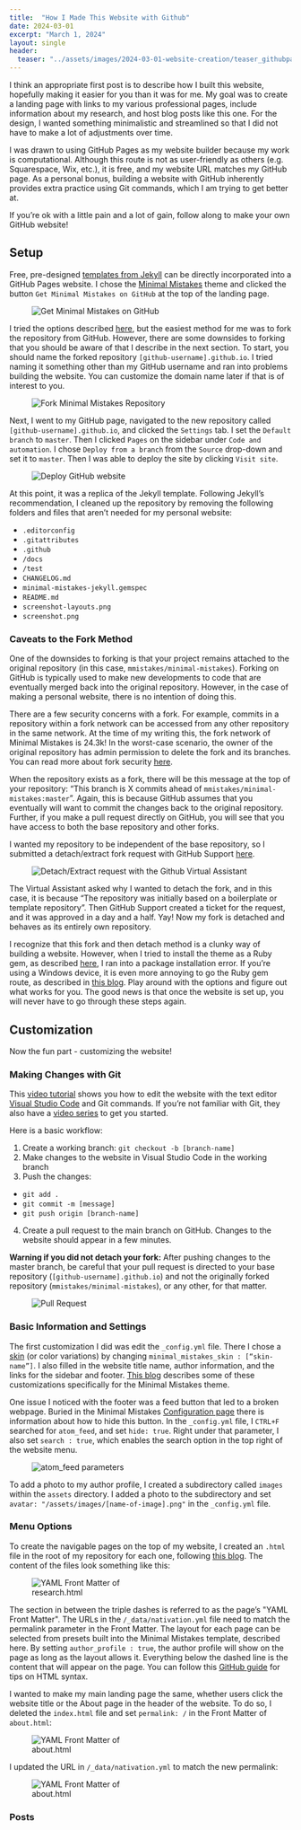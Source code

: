 ```yaml
---
title:  "How I Made This Website with Github"
date: 2024-03-01
excerpt: "March 1, 2024"
layout: single
header:
  teaser: "../assets/images/2024-03-01-website-creation/teaser_githubpages.jpeg"
---
```


I think an appropriate first post is to describe how I built this website, hopefully making it easier for you than it was for me. My goal was to create a landing page with links to my various professional pages, include information about my research, and host blog posts like this one. For the design, I wanted something minimalistic and streamlined so that I did not have to make a lot of adjustments over time.

I was drawn to using GitHub Pages as my website builder because my work is computational. Although this route is not as user-friendly as others (e.g. Squarespace, Wix, etc.), it is free, and my website URL matches my GitHub page. As a personal bonus, building a website with GitHub inherently provides extra practice using Git commands, which I am trying to get better at.

If you’re ok with a little pain and a lot of gain, follow along to make your own GitHub website! 


## Setup

Free, pre-designed [templates from Jekyll](https://jekyllthemes.io/free) can be directly incorporated into a GitHub Pages website. I chose the [Minimal Mistakes](https://jekyllthemes.io/theme/minimal-mistakes) theme and clicked the button `Get Minimal Mistakes on GitHub` at the top of the landing page.

<figure>
  <img src="../assets/images/2024-03-01-website-creation/pic1.png" alt="Get Minimal Mistakes on GitHub">
</figure>

I tried the options described [here](https://mmistakes.github.io/minimal-mistakes/docs/quick-start-guide/), but the easiest method for me was to fork the repository from GitHub. However, there are some downsides to forking that you should be aware of that I describe in the next section. To start, you should name the forked repository `[github-username].github.io`. I tried naming it something other than my GitHub username and ran into problems building the website. You can customize the domain name later if that is of interest to you.

<figure>
  <img src="../assets/images/2024-03-01-website-creation/pic2.png" alt="Fork Minimal Mistakes Repository">
</figure>

Next, I went to my GitHub page, navigated to the new repository called `[github-username].github.io`, and clicked the `Settings` tab. I set the `Default branch` to `master`. Then I clicked `Pages` on the sidebar under `Code and automation`. I chose `Deploy from a branch` from the `Source` drop-down and set it to `master`. Then I was able to deploy the site by clicking `Visit site`. 

<figure>
  <img src="../assets/images/2024-03-01-website-creation/pic3.png" alt="Deploy GitHub website">
</figure>

At this point, it was a replica of the Jekyll template. Following Jekyll’s recommendation, I cleaned up the repository by removing the following folders and files that aren’t needed for my personal website:
- `.editorconfig`
- `.gitattributes`
- `.github`
- `/docs`
- `/test`
- `CHANGELOG.md`
- `minimal-mistakes-jekyll.gemspec`
- `README.md`
- `screenshot-layouts.png`
- `screenshot.png`

### Caveats to the Fork Method

One of the downsides to forking is that your project remains attached to the original repository (in this case, `mmistakes/minimal-mistakes`). Forking on GitHub is typically used to make new developments to code that are eventually merged back into the original repository. However, in the case of making a personal website, there is no intention of doing this.

There are a few security concerns with a fork. For example, commits in a repository within a fork network can be accessed from any other repository in the same network. At the time of my writing this, the fork network of Minimal Mistakes is 24.3k! In the worst-case scenario, the owner of the original repository has admin permission to delete the fork and its branches. You can read more about fork security [here]( https://docs.github.com/en/pull-requests/collaborating-with-pull-requests/working-with-forks/about-permissions-and-visibility-of-forks). 

When the repository exists as a fork, there will be this message at the top of your repository: “This branch is X commits ahead of `mmistakes/minimal-mistakes:master`”. Again, this is because GitHub assumes that you eventually will want to commit the changes back to the original repository. Further, if you make a pull request directly on GitHub, you will see that you have access to both the base repository and other forks.

I wanted my repository to be independent of the base repository, so I submitted a detach/extract fork request with GitHub Support [here](https://support.github.com/request/fork).

<figure>
  <img src="../assets/images/2024-03-01-website-creation/pic4_detach.png" alt="Detach/Extract request with the Github Virtual Assistant">
</figure>
The Virtual Assistant asked why I wanted to detach the fork, and in this case, it is because “The repository was initially based on a boilerplate or template repository”. Then GitHub Support created a ticket for the request, and it was approved in a day and a half. Yay! Now my fork is detached and behaves as its entirely own repository.

I recognize that this fork and then detach method is a clunky way of building a website. However, when I tried to install the theme as a Ruby gem, as described [here]( https://mmistakes.github.io/minimal-mistakes/docs/quick-start-guide/), I ran into a package installation error. If you’re using a Windows device, it is even more annoying to go the Ruby gem route, as described in [this blog](https://renatogolia.com/2020/10/10/creating-this-blog-editor/). Play around with the options and figure out what works for you. The good news is that once the website is set up, you will never have to go through these steps again.

## Customization

Now the fun part - customizing the website! 

### Making Changes with Git
This [video tutorial](https://www.youtube.com/watch?si=4PQOFV7EqcTB9wRE&v=QyFcl_Fba-k&feature=youtu.be) shows you how to edit the website with the text editor [Visual Studio Code](https://code.visualstudio.com/) and Git commands. If you’re not familiar with Git, they also have a [video series](https://www.youtube.com/watch?v=3RjQznt-8kE&list=PL4cUxeGkcC9goXbgTDQ0n_4TBzOO0ocPR&index=3&ab_channel=NetNinja) to get you started.

Here is a basic workflow:
1. Create a working branch: `git checkout -b [branch-name]`
2. Make changes to the website in Visual Studio Code in the working branch
3. Push the changes: 
 - `git add .`
 - `git commit -m [message]`
 - `git push origin [branch-name]`
4. Create a pull request to the main branch on GitHub. Changes to the website should appear in a few minutes.

**Warning if you did not detach your fork:** After pushing changes to the master branch, be careful that your pull request is directed to your base repository (`[github-username].github.io`) and not the originally forked repository (`mmistakes/minimal-mistakes`), or any other, for that matter.

<figure>
  <img src="../assets/images/2024-03-01-website-creation/pic5_pull_request.png" alt="Pull Request">
</figure>

### Basic Information and Settings
The first customization I did was edit the `_config.yml` file. There I chose a [skin](https://github.com/mmistakes/minimal-mistakes?tab=readme-ov-file#skins-color-variations) (or color variations) by changing `minimal_mistakes_skin : [“skin-name”]`. I also filled in the website title name, author information, and the links for the sidebar and footer. [This blog](https://renatogolia.com/2020/10/22/creating-this-blog-theme/) describes some of these customizations specifically for the Minimal Mistakes theme. 

One issue I noticed with the footer was a feed button that led to a broken webpage. Buried in the Minimal Mistakes [Configuration page](https://mmistakes.github.io/minimal-mistakes/docs/configuration/) there is information about how to hide this button. In the `_config.yml` file, I `CTRL+F` searched for `atom_feed`, and set `hide: true`. Right under that parameter, I also set `search : true`, which enables the search option in the top right of the website menu.

<figure>
  <img src="../assets/images/2024-03-01-website-creation/pic6_atom_feed.png" alt="atom_feed parameters">
</figure>

To add a photo to my author profile, I created a subdirectory called `images` within the `assets` directory. I added a photo to the subdirectory and set `avatar: "/assets/images/[name-of-image].png"` in the `_config.yml` file. 

### Menu Options
To create the navigable pages on the top of my website, I created an `.html` file in the root of my repository for each one, following [this blog](https://blog.webjeda.com/new-page-jekyll/). The content of the files look something like this:

<figure>
  <img src="../assets/images/2024-03-01-website-creation/pic7_front_matter.png" alt="YAML Front Matter of research.html" style="max-width: 50%;">
</figure>

The section in between the triple dashes is referred to as the page’s "YAML Front Matter". The URLs in the `/_data/nativation.yml` file need to match the permalink parameter in the Front Matter. The layout for each page can be selected from presets built into the Minimal Mistakes template, described here. By setting `author_profile : true`, the author profile will show on the page as long as the layout allows it. Everything below the dashed line is the content that will appear on the page. You can follow this [GitHub guide]( https://docs.github.com/en/get-started/writing-on-github/getting-started-with-writing-and-formatting-on-github/basic-writing-and-formatting-syntax) for tips on HTML syntax.

I wanted to make my main landing page the same, whether users click the website title or the About page in the header of the website. To do so, I deleted the `index.html` file and set  `permalink: /`  in the Front Matter of `about.html`:

<figure>
  <img src="../assets/images/2024-03-01-website-creation/pic8.png" alt="YAML Front Matter of about.html"  style="max-width: 50%;">
</figure>

I updated the URL in `/_data/nativation.yml` to match the new permalink:

<figure>
  <img src="../assets/images/2024-03-01-website-creation/pic9.png" alt="YAML Front Matter of about.html"  style="max-width: 50%;">
</figure>

### Posts

